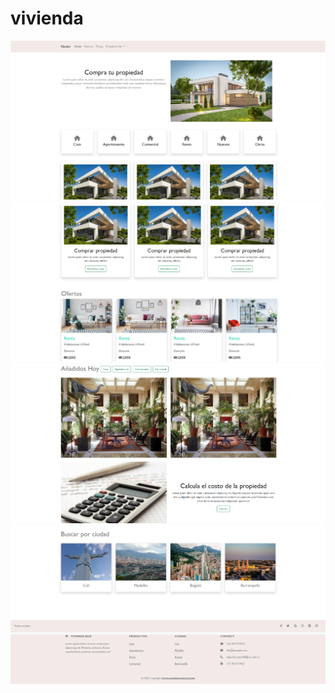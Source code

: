# vivienda

![](https://github.com/alejandro402/vivienda/blob/main/vivienda/img/git1.PNG)
![](https://github.com/alejandro402/vivienda/blob/main/vivienda/img/git2.PNG)
![](https://github.com/alejandro402/vivienda/blob/main/vivienda/img/git3.PNG)
![](https://github.com/alejandro402/vivienda/blob/main/vivienda/img/git4.PNG)

